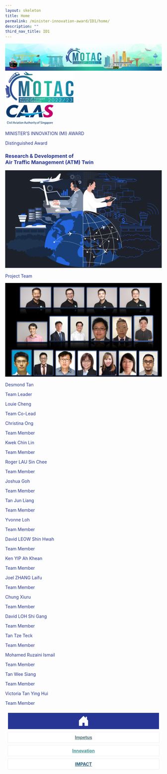 ```yaml
---
layout: skeleton
title: Home
permalink: /minister-innovation-award/ID1/home/
description: ""
third_nav_title: ID1
---
```

<style type="text/css">
   .text-pri {
     color: #273592;
   }

   .nav-tabs {
     border-bottom: none !important;
     overflow: hidden !important;
   }

   .nav-link {
     margin: 8px !important;
     border-radius: 0px !important;
     font-weight: 700 !important;
     padding: 0.5rem 2.8rem !important;
   }

   .link-home {
     border: 1px solid #eee !important;
     color: #fff !important;
     background: rgb(39, 54, 149) !important;
     display: flex;
     justify-content: center;
     align-items: center;
   }

   .link-project {
     border: 1px solid #eee !important;
     color: rgb(83, 114, 122) !important;
     background-color: #fff !important;
     display: flex;
     justify-content: center;
     align-items: center;
   }

   .link-project.active {
     border: none !important;
     color: #fff !important;
     background: rgb(41, 115, 144) !important;
   }

   .link-solution {
     border: 1px solid #eee !important;
     color: rgb(69, 148, 145) !important;
     background-color: #fff !important;
     display: flex;
     justify-content: center;
     align-items: center;
   }

   .link-solution.active {
     border: none !important;
     color: #fff !important;
     background: rgb(34, 155, 189) !important;
   }

   .link-impact {
     border: 1px solid #eee !important;
     color: rgb(41, 95, 120) !important;
     background-color: #fff !important;
     display: flex;
     justify-content: center;
     align-items: center;
   }

   .link-impact.active {
     border: none !important;
     color: #fff !important;
     background: rgb(10, 91, 142) !important;
   }
 </style>
<img src="/images/hero.png" class="img-fluid"  alt="hero"/>
 <div class="container-fluid py-5 text-pri card-bg my-5">
   <div class="row">
     <div class="col-sm-12 pt-4 pb-3 text-center">
       <img src="/images/Logos/MOTAC_header.png" alt="motac logo" class="img-fluid" />
     </div>
   </div>
   <div class="row border border-info">
     <div class="col-sm-4 py-3 text-center d-flex flex-column align-items-center justify-content-center">
       <img src="/images/Logos/CAAS.png" class="img-fluid" alt="CAAS" />
     </div>
     <div class="col-sm-8 py-3 text-center bg-primary d-flex justify-content-center flex-column aligin-items-center">
       <p class="mb-1 text-light font-weight-bold raleway-font"> MINISTER’S INNOVATION (MI) AWARD </p>
       <p class="mb-0 distinguished-award">Distinguished Award</p>
     </div>
   </div>
   <div class="row">
     <div class="col-12 py-3">
       <h3 class="text-center font-weight-bold"> Research & Development of <br /> Air Traffic Management (ATM) Twin </h3>
     </div>
     <div class="col-sm-8 mx-auto text-center py-3">
       <img src="/images/MI/ID1/CAAS_ATM Twin_Project Photo.png" class="img-fluid border my-5" />
     </div>
   </div>
   <div class="row">
     <div class="col-sm-12 text-center py-2 my-2 bg-heading">
       <p class="mb-0 h3 font-weight-bold text-uppercase text-light">Project Team​</p>
     </div>
     <div class="col-sm-6 text-center mx-auto py-3">
       <img src="/images/MI/ID1/ATM Team photo.jpg" class="img-fluid border border-5 border-secondary" alt="" />
     </div>
     <div class="col-sm-11 mx-auto my-3">
       <div class="row py-5">
         <div class="col-sm-6 mb-5">
           <div class="row">
             <div class="col-sm-6">
               <p class="mb-2  text-pri font-weight-bold"> Desmond Tan </p>
             </div>
             <div class="col-sm-6">
               <p class="mb-2  text-pri font-weight-bold"> Team Leader​ </p>
             </div>
           </div>
           <div class="row">
             <div class="col-sm-6">
               <p class="mb-2  text-pri font-weight-bold"> Louie Cheng </p>
             </div>
             <div class="col-sm-6">
               <p class="mb-2  text-pri font-weight-bold"> Team Co-Lead </p>
             </div>
           </div>
           <div class="row">
             <div class="col-sm-6">
               <p class="mb-2  text-pri font-weight-bold"> Christina Ong </p>
             </div>
             <div class="col-sm-6">
               <p class="mb-2  text-pri font-weight-bold"> Team Member </p>
             </div>
           </div>
           <div class="row">
             <div class="col-sm-6">
               <p class="mb-2  text-pri font-weight-bold"> Kwek Chin Lin </p>
             </div>
             <div class="col-sm-6">
               <p class="mb-2  text-pri font-weight-bold"> Team Member </p>
             </div>
           </div>
           <div class="row">
             <div class="col-sm-6">
               <p class="mb-2  text-pri font-weight-bold"> Roger LAU Sin Chee </p>
             </div>
             <div class="col-sm-6">
               <p class="mb-2  text-pri font-weight-bold"> Team Member </p>
             </div>
           </div>
           <div class="row">
             <div class="col-sm-6">
               <p class="mb-2  text-pri font-weight-bold"> Joshua Goh </p>
             </div>
             <div class="col-sm-6">
               <p class="mb-2  text-pri font-weight-bold"> Team Member </p>
             </div>
           </div>
           <div class="row">
             <div class="col-sm-6">
               <p class="mb-2  text-pri font-weight-bold"> Tan Jun Liang </p>
             </div>
             <div class="col-sm-6">
               <p class="mb-2  text-pri font-weight-bold"> Team Member </p>
             </div>
           </div>
           <div class="row">
             <div class="col-sm-6">
               <p class="mb-2  text-pri font-weight-bold"> Yvonne Loh </p>
             </div>
             <div class="col-sm-6">
               <p class="mb-2  text-pri font-weight-bold"> Team Member </p>
             </div>
           </div>
           <div class="row">
             <div class="col-sm-6">
               <p class="mb-2  text-pri font-weight-bold"> David LEOW Shin Hwah </p>
             </div>
             <div class="col-sm-6">
               <p class="mb-2  text-pri font-weight-bold"> Team Member </p>
             </div>
           </div>
         </div>
         <div class="col-sm-6  mb-5">
           <div class="row">
             <div class="col-sm-6 ">
               <p class="mb-2  text-pri font-weight-bold"> Ken YIP Ah Khean </p>
             </div>
             <div class="col-sm-6">
               <p class="mb-2  text-pri font-weight-bold"> Team Member </p>
             </div>
           </div>
           <div class="row">
             <div class="col-sm-6">
               <p class="mb-2  text-pri font-weight-bold"> Joel ZHANG Laifu </p>
             </div>
             <div class="col-sm-6">
               <p class="mb-2  text-pri font-weight-bold"> Team Member </p>
             </div>
           </div>
           <div class="row">
             <div class="col-sm-6">
               <p class="mb-2  text-pri font-weight-bold"> Chung Xiuru </p>
             </div>
             <div class="col-sm-6">
               <p class="mb-2  text-pri font-weight-bold"> Team Member </p>
             </div>
           </div>
           <div class="row">
             <div class="col-sm-6">
               <p class="mb-2  text-pri font-weight-bold"> David LOH Shi Gang </p>
             </div>
             <div class="col-sm-6">
               <p class="mb-2  text-pri font-weight-bold"> Team Member </p>
             </div>
           </div>
           <div class="row">
             <div class="col-sm-6">
               <p class="mb-2  text-pri font-weight-bold"> Tan Tze Teck </p>
             </div>
             <div class="col-sm-6">
               <p class="mb-2  text-pri font-weight-bold"> Team Member </p>
             </div>
           </div>
           <div class="row">
             <div class="col-sm-6">
               <p class="mb-2  text-pri font-weight-bold"> Mohamed Ruzaini Ismail </p>
             </div>
             <div class="col-sm-6">
               <p class="mb-2  text-pri font-weight-bold"> Team Member </p>
             </div>
           </div>
           <div class="row">
             <div class="col-sm-6">
               <p class="mb-2  text-pri font-weight-bold"> Tan Wee Siang </p>
             </div>
             <div class="col-sm-6">
               <p class="mb-2  text-pri font-weight-bold"> Team Member </p>
             </div>
           </div>
           <div class="row">
             <div class="col-sm-6">
               <p class="mb-2  text-pri font-weight-bold"> Victoria Tan Ying Hui </p>
             </div>
             <div class="col-sm-6">
               <p class="mb-2  text-pri font-weight-bold"> Team Member </p>
             </div>
           </div>
         </div>
       </div>
     </div>
   </div>
   <nav>
     <div class="nav nav-tabs nav-fill" id="nav-tab" role="tablist">
       <a class="nav-link active text-uppercase link-home text-decoration-none" id="nav-home-tab" href="/minister-innovation-award/ID1/home/">
         <svg xmlns="http://www.w3.org/2000/svg" width="36" height="36" fill="currentColor" class="bi bi-house-door-fill" viewBox="0 0 16 16">
           <path d="M6.5 14.5v-3.505c0-.245.25-.495.5-.495h2c.25 0 .5.25.5.5v3.5a.5.5 0 0 0 .5.5h4a.5.5 0 0 0 .5-.5v-7a.5.5 0 0 0-.146-.354L13 5.793V2.5a.5.5 0 0 0-.5-.5h-1a.5.5 0 0 0-.5.5v1.293L8.354 1.146a.5.5 0 0 0-.708 0l-6 6A.5.5 0 0 0 1.5 7.5v7a.5.5 0 0 0 .5.5h4a.5.5 0 0 0 .5-.5Z" />
         </svg>
       </a>
       <a class="nav-link link-project text-decoration-none" id="nav-project-tab" href="/minister-innovation-award/ID1/impetus/"> Impetus </a>
       <a class="nav-link link-solution text-decoration-none" id="nav-solution-tab" href="/minister-innovation-award/ID1/innovation/"> Innovation</a>
       <a class="nav-link link-impact text-decoration-none" id="nav-impact-tab" href="/minister-innovation-award/ID1/impact/"> IMPACT​</a>
     </div>
   </nav>
 </div>